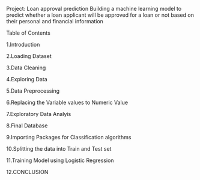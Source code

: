 Project: Loan approval prediction
Building a machine learning model to predict whether a loan applicant will be approved for a loan or not based on their personal and financial information

Table of Contents

1.Introduction

2.Loading Dataset

3.Data Cleaning

4.Exploring Data

5.Data Preprocessing

6.Replacing the Variable values to Numeric Value

7.Exploratory Data Analyis

8.Final Database

9.Importing Packages for Classification algorithms

10.Splitting the data into Train and Test set

11.Training Model using Logistic Regression

12.CONCLUSION
